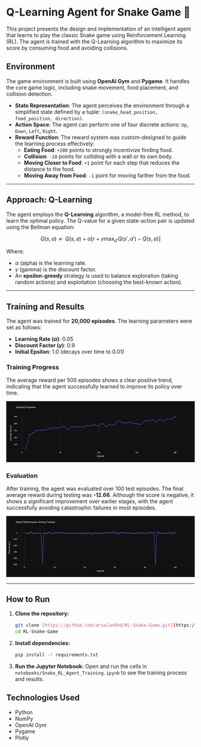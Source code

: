 # Q-Learning Agent for Snake Game 🐍

This project presents the design and implementation of an intelligent agent that learns to play the classic Snake game using Reinforcement Learning (RL). The agent is trained with the Q-Learning algorithm to maximize its score by consuming food and avoiding collisions.

## Environment

The game environment is built using **OpenAI Gym** and **Pygame**. It handles the core game logic, including snake movement, food placement, and collision detection.

- **State Representation**: The agent perceives the environment through a simplified state defined by a tuple: `(snake_head_position, food_position, direction)`.
- **Action Space**: The agent can perform one of four discrete actions: `Up`, `Down`, `Left`, `Right`.
- **Reward Function**: The reward system was custom-designed to guide the learning process effectively:
    - **Eating Food**: `+200` points to strongly incentivize finding food.
    - **Collision**: `-10` points for colliding with a wall or its own body.
    - **Moving Closer to Food**: `+1` point for each step that reduces the distance to the food.
    - **Moving Away from Food**: `-1` point for moving farther from the food.

---

## Approach: Q-Learning

The agent employs the **Q-Learning** algorithm, a model-free RL method, to learn the optimal policy. The Q-value for a given state-action pair is updated using the Bellman equation:

$$Q(s,a) \leftarrow Q(s,a) + \alpha [r + \gamma \max_{a'} Q(s',a') - Q(s,a)]$$

Where:
- $\alpha$ (alpha) is the learning rate.
- $\gamma$ (gamma) is the discount factor.
- An **epsilon-greedy** strategy is used to balance exploration (taking random actions) and exploitation (choosing the best-known action).

---

## Training and Results

The agent was trained for **20,000 episodes**. The learning parameters were set as follows:
- **Learning Rate ($\alpha$)**: 0.05
- **Discount Factor ($\gamma$)**: 0.9
- **Initial Epsilon**: 1.0 (decays over time to 0.01)

### Training Progress

The average reward per 500 episodes shows a clear positive trend, indicating that the agent successfully learned to improve its policy over time.

![Training Progress](images/training_progress.png)


### Evaluation

After training, the agent was evaluated over 100 test episodes. The final average reward during testing was **-12.66**. Although the score is negative, it shows a significant improvement over earlier stages, with the agent successfully avoiding catastrophic failures in most episodes.

![Testing Performance](images/testing_performance.png)

---

## How to Run

1.  **Clone the repository:**
    ```bash
    git clone [https://github.com/arsalankhd/RL-Snake-Game.git](https://github.com/arsalankhd/RL-Snake-Game.git)
    cd RL-Snake-Game
    ```

2.  **Install dependencies:**
    ```bash
    pip install -r requirements.txt
    ```

3.  **Run the Jupyter Notebook:**
    Open and run the cells in `notebooks/Snake_RL_Agent_Training.ipynb` to see the training process and results.

## Technologies Used
- Python
- NumPy
- OpenAI Gym
- Pygame
- Plotly
